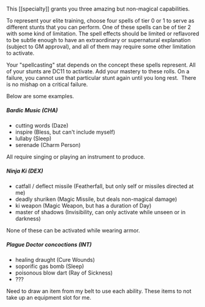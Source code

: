 This [[specialty]] grants you three amazing but non-magical capabilities.

To represent your elite training, choose four spells of tier 0 or 1 to serve as different stunts that you can perform. One of these spells can be of tier 2 with some kind of limitation. The spell effects should be limited or reflavored to be subtle enough to have an extraordinary or supernatural explanation (subject to GM approval), and all of them may require some other limitation to activate.

Your "spellcasting" stat depends on the concept these spells represent. All of your stunts are DC11 to activate. Add your mastery to these rolls. On a failure, you cannot use that particular stunt again until you long rest.  There is no mishap on a critical failure.

Below are some examples.

##### Bardic Music (CHA)

* cutting words (Daze)
* inspire (Bless, but can't include myself)
* lullaby (Sleep)
* serenade (Charm Person)

All require singing or playing an instrument to produce.

##### Ninja Ki (DEX)

* catfall / deflect missile (Featherfall, but only self or missiles directed at me)
* deadly shuriken (Magic Missile, but deals non-magical damage)
* ki weapon (Magic Weapon, but has a duration of Day)
* master of shadows (Invisibility, can only activate while unseen or in darkness)

None of these can be activated while wearing armor.

##### Plague Doctor concoctions (INT)

* healing draught (Cure Wounds)
* soporific gas bomb (Sleep)
* poisonous blow dart (Ray of Sickness)
* ???

Need to draw an item from my belt to use each ability. These items to not take up an equipment slot for me.

